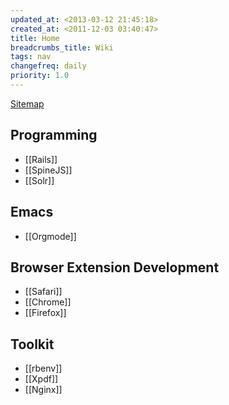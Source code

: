```yaml
---
updated_at: <2013-03-12 21:45:18>
created_at: <2011-12-03 03:40:47>
title: Home
breadcrumbs_title: Wiki
tags: nav
changefreq: daily
priority: 1.0
---
```


<p class="pull-right">
  <a href="/wiki/sitemap/">Sitemap</a>
</p>

Programming
-----------

- [[Rails]]
- [[SpineJS]]
- [[Solr]]

Emacs
-----

- [[Orgmode]]

Browser Extension Development
-----------------------------

- [[Safari]]
- [[Chrome]]
- [[Firefox]]

Toolkit
-------

- [[rbenv]]
- [[Xpdf]]
- [[Nginx]]
